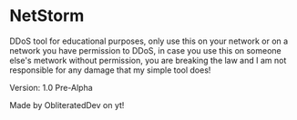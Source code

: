 # NetStorm
DDoS tool for educational purposes, only use this on your network or on a network you have permission to DDoS, in case you use this on someone else's metwork without permission, you are breaking the law and I am not responsible for any damage that my simple tool does!

Version: 1.0 Pre-Alpha

Made by ObliteratedDev on yt!
